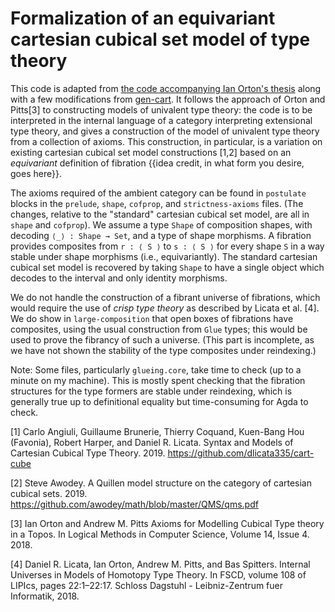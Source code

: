 # Formalization of an equivariant cartesian cubical set model of type theory

This code is adapted from [the code accompanying Ian Orton's thesis](https://www.repository.cam.ac.uk/handle/1810/288558) along with a few modifications from [gen-cart](https://github.com/mortberg/gen-cart). It follows the approach of Orton and Pitts[3] to constructing models of univalent type theory: the code is to be interpreted in the internal language of a category interpreting extensional type theory, and gives a construction of the model of univalent type theory from a collection of axioms. This construction, in particular, is a variation on existing cartesian cubical set model constructions [1,2] based on an *equivariant* definition of fibration {{idea credit, in what form you desire, goes here}}.

The axioms required of the ambient category can be found in `postulate` blocks in the `prelude`, `shape`, `cofprop`, and `strictness-axioms` files. (The changes, relative to the "standard" cartesian cubical set model, are all in `shape` and `cofprop`). We assume a type `Shape` of composition shapes, with decoding `⟨_⟩ : Shape → Set`, and a type of shape morphisms. A fibration provides composites from `r : ⟨ S ⟩` to `s : ⟨ S ⟩` for every shape `S` in a way stable under shape morphisms (i.e., equivariantly). The standard cartesian cubical set model is recovered by taking `Shape` to have a single object which decodes to the interval and only identity morphisms. 

We do not handle the construction of a fibrant universe of fibrations, which would require the use of *crisp type theory* as described by Licata et al. [4]. We do show in `large-composition` that open boxes of fibrations have composites, using the usual construction from `Glue` types; this would be used to prove the fibrancy of such a universe. (This part is incomplete, as we have not shown the stability of the type composites under reindexing.)

Note: Some files, particularly `glueing.core`, take time to check (up to a minute on my machine). This is mostly spent checking that the fibration structures for the type formers are stable under reindexing, which is generally true up to definitional equality but time-consuming for Agda to check.

[1] Carlo Angiuli, Guillaume Brunerie, Thierry Coquand, Kuen-Bang Hou (Favonia), Robert Harper, and Daniel R. Licata. Syntax and Models of Cartesian Cubical Type Theory. 2019. https://github.com/dlicata335/cart-cube

[2] Steve Awodey. A Quillen model structure on the category of cartesian cubical sets. 2019. https://github.com/awodey/math/blob/master/QMS/qms.pdf

[3] Ian Orton and Andrew M. Pitts Axioms for Modelling Cubical Type theory in a Topos. In Logical Methods in Computer Science, Volume 14, Issue 4. 2018.

[4] Daniel R. Licata, Ian Orton, Andrew M. Pitts, and Bas Spitters. Internal Universes in Models of Homotopy Type Theory. In FSCD, volume 108 of LIPIcs, pages 22:1–22:17. Schloss Dagstuhl - Leibniz-Zentrum fuer Informatik, 2018.
